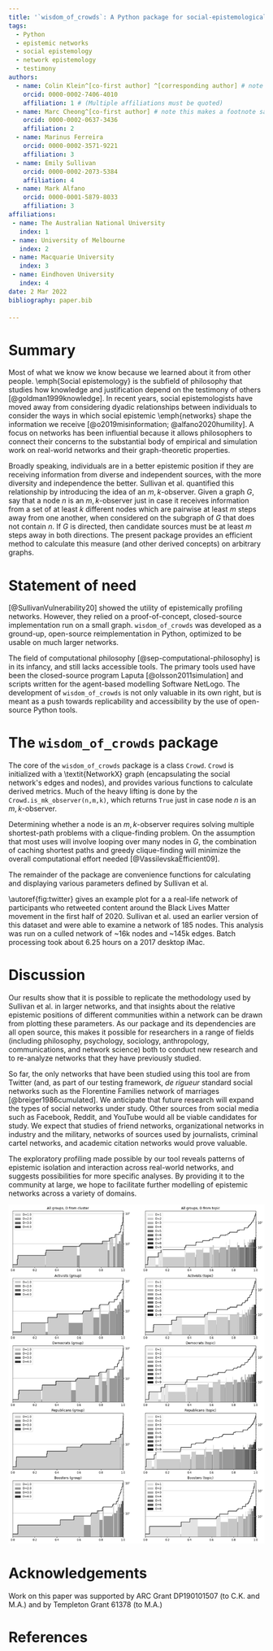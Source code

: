 ```yaml
---
title: '`wisdom_of_crowds`: A Python package for social-epistemological network profiling'
tags:
  - Python
  - epistemic networks
  - social epistemology
  - network epistemology
  - testimony
authors:
  - name: Colin Klein^[co-first author] ^[corresponding author] # note this makes a footnote saying 'co-first author'
    orcid: 0000-0002-7406-4010
    affiliation: 1 # (Multiple affiliations must be quoted)
  - name: Marc Cheong^[co-first author] # note this makes a footnote saying 'co-first author'
    orcid: 0000-0002-0637-3436
    affiliation: 2
  - name: Marinus Ferreira
    orcid: 0000-0002-3571-9221
    affiliation: 3
  - name: Emily Sullivan
    orcid: 0000-0002-2073-5384
    affiliation: 4
  - name: Mark Alfano
    orcid: 0000-0001-5879-8033
    affiliation: 3
affiliations:
 - name: The Australian National University
   index: 1
 - name: University of Melbourne
   index: 2
 - name: Macquarie University
   index: 3
 - name: Eindhoven University
   index: 4
date: 2 Mar 2022
bibliography: paper.bib

---
```


# Summary

Most of what we know we know because we learned about it from other people. \emph{Social epistemology} is the subfield of philosophy that studies how knowledge and justification depend on the testimony of others [@goldman1999knowledge]. In recent years, social epistemologists have moved away from considering dyadic relationships between individuals to consider the ways in which social epistemic \emph{networks} shape the information we receive [@o2019misinformation; @alfano2020humility]. A focus on networks has been influential because it allows philosophers to connect their concerns to the substantial body of empirical and simulation work on real-world networks and their graph-theoretic properties.

 Broadly speaking, individuals are in a better epistemic position if they are receiving information from diverse and independent sources, with the more diversity and independence the better.  Sullivan et al. quantified this relationship by introducing the idea of an $m,k$-observer. Given a graph $G$, say that a node $n$ is an $m,k$-observer just in case it receives information from a set of at least $k$ different nodes which are pairwise at least $m$ steps away from one another, when considered on the subgraph of $G$ that does not contain $n$. If $G$ is directed, then candidate sources must be at least $m$ steps away in both directions. The present package provides an efficient method to calculate this measure (and other derived concepts) on arbitrary graphs.



# Statement of need

[@SullivanVulnerability20] showed the utility of epistemically profiling networks. However, they relied on a proof-of-concept, closed-source implementation run on a small graph. `wisdom_of_crowds` was developed as a ground-up, open-source reimplementation in Python, optimized to be usable on much larger networks.

The field of computational philosophy [@sep-computational-philosophy] is in its infancy, and still lacks accessible tools. The primary tools used have been the closed-source program Laputa [@olsson2011simulation] and scripts written for the agent-based modelling Software NetLogo. The development of `wisdom_of_crowds` is not only valuable in its own right, but is meant as a push towards replicability and accessibility by the use of open-source Python tools.


# The `wisdom_of_crowds` package

The core of the `wisdom_of_crowds` package is a class `Crowd`. `Crowd` is initialized with a \textit{NetworkX} graph (encapsulating the social network's edges and nodes), and provides various functions to calculate derived metrics. Much of the heavy lifting is done by the `Crowd.is_mk_observer(n,m,k)`, which returns `True` just in case node $n$ is an $m,k$-observer.

Determining whether a node is an $m,k$-observer requires solving multiple shortest-path problems with a clique-finding problem. On the assumption that most uses will involve looping over many nodes in $G$, the combination of caching shortest paths and greedy clique-finding will minimize the overall computational effort needed [@VassilevskaEfficient09].

The remainder of the package are convenience functions for calculating and displaying various parameters defined by Sullivan et al.

 \autoref{fig:twitter} gives an example plot for a a real-life network of participants who retweeted content around the Black Lives Matter movement in the first half of 2020. Sullivan et al. used an earlier version of this dataset and were able to examine a network of 185 nodes. This analysis was run on a culled network of ~16k nodes and ~145k edges. Batch processing took about 6.25 hours on a 2017 desktop iMac.


# Discussion

Our results show that it is possible to replicate the methodology used by Sullivan et al. in larger networks, and that insights about the relative epistemic positions of different communities within a network can be drawn from plotting these parameters. As our package and its dependencies are all open source, this makes it possible for researchers in a range of fields (including philosophy, psychology, sociology, anthropology, communications,  and network science) both to conduct new research and to re-analyze networks that they have previously studied.

So far, the only networks that have been studied using this tool are from Twitter (and, as part of our testing framework, *de rigueur* standard social networks such as the Florentine Families network of marriages [@breiger1986cumulated]. We anticipate that future research will expand the types of social networks under study. Other sources from social media such as Facebook, Reddit, and YouTube would all be viable candidates for study.  We expect that studies of friend networks, organizational networks in industry and the military, networks of sources used by journalists, criminal cartel networks, and academic citation networks would prove valuable.

The exploratory profiling made possible by our tool reveals patterns of epistemic isolation and interaction across real-world networks, and suggests possibilities for more specific analyses.  By providing it to the community at large, we hope to facilitate further modelling of epistemic networks across a variety of domains.

![Profile plots for entire network and subgroups looking at clusters (left) and topics (right). X axis is proportion of total, Y axis shows both S (height of bars) and $\pi$ (black line), plotted on a log scale.\label{fig:twitter}](twitterfigure.png)


# Acknowledgements

Work on this paper was supported by ARC Grant DP190101507 (to C.K. and M.A.) and by Templeton Grant 61378 (to M.A.)

# References
